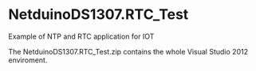 # NetduinoDS1307.RTC_Test
Example of NTP and RTC application for IOT

The NetduinoDS1307.RTC_Test.zip contains the whole Visual Studio 2012 enviroment.
